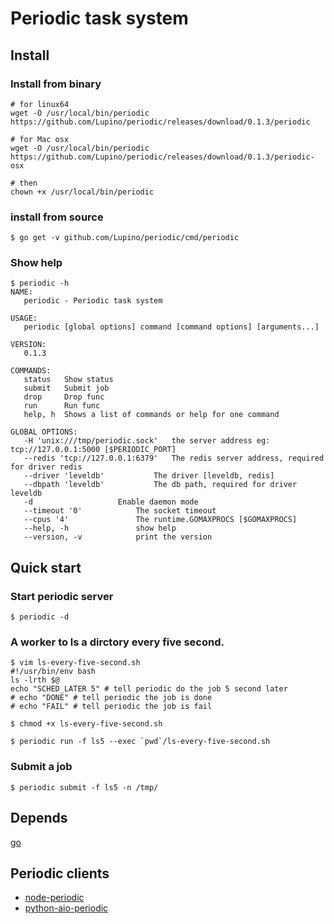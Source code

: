 Periodic task system
====================

Install
-------

### Install from binary

    # for linux64
    wget -O /usr/local/bin/periodic https://github.com/Lupino/periodic/releases/download/0.1.3/periodic

    # for Mac osx
    wget -O /usr/local/bin/periodic https://github.com/Lupino/periodic/releases/download/0.1.3/periodic-osx

    # then
    chown +x /usr/local/bin/periodic


### install from source

    $ go get -v github.com/Lupino/periodic/cmd/periodic

### Show help

    $ periodic -h
    NAME:
       periodic - Periodic task system

    USAGE:
       periodic [global options] command [command options] [arguments...]

    VERSION:
       0.1.3

    COMMANDS:
       status   Show status
       submit   Submit job
       drop     Drop func
       run      Run func
       help, h  Shows a list of commands or help for one command

    GLOBAL OPTIONS:
       -H 'unix:///tmp/periodic.sock'   the server address eg: tcp://127.0.0.1:5000 [$PERIODIC_PORT]
       --redis 'tcp://127.0.0.1:6379'   The redis server address, required for driver redis
       --driver 'leveldb'           The driver [leveldb, redis]
       --dbpath 'leveldb'           The db path, required for driver leveldb
       -d                   Enable daemon mode
       --timeout '0'            The socket timeout
       --cpus '4'               The runtime.GOMAXPROCS [$GOMAXPROCS]
       --help, -h               show help
       --version, -v            print the version


Quick start
----------

### Start periodic server

    $ periodic -d

### A worker to ls a dirctory every five second.

    $ vim ls-every-five-second.sh
    #!/usr/bin/env bash
    ls -lrth $@
    echo "SCHED_LATER 5" # tell periodic do the job 5 second later
    # echo "DONE" # tell periodic the job is done
    # echo "FAIL" # tell periodic the job is fail

    $ chmod +x ls-every-five-second.sh

    $ periodic run -f ls5 --exec `pwd`/ls-every-five-second.sh


### Submit a job

    $ periodic submit -f ls5 -n /tmp/


Depends
-------

[go](http://golang.org)


Periodic clients
----------------

* [node-periodic](https://github.com/Lupino/node-periodic)
* [python-aio-periodic](https://github.com/Lupino/python-aio-periodic)
